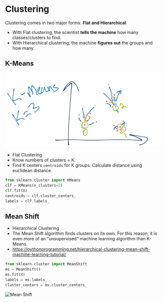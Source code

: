 # Clustering

Clustering comes in two major forms: **Flat and Hierarchical**.

- With Flat clustering, the scientist **tells the machine** how many classes/clusters to find.
- With Hierarchical clustering, the machine **figures out** the groups and how many.

## K-Means

![kmeans](assets/kmeans.png)

- Flat Clustering
- Know numbers of clusters = K.
- Find K centers `centroids` for K groups. Calculate distance using euclidean distance.

```py
from sklearn.cluster import KMeans
clf = KMeans(n_clusters=2)
clf.fit(X)
centroids = clf.cluster_centers_
labels = clf.labels_
```

## Mean Shift

- Hierarchical Clustering
- The Mean Shift algorithm finds clusters on its own. For this reason, it is even more of an "unsupervised" machine learning algorithm than K-Means.
- https://pythonprogramming.net/hierarchical-clustering-mean-shift-machine-learning-tutorial/

```py
from sklearn.cluster import MeanShift
ms = MeanShift()
ms.fit(X)
labels = ms.labels_
cluster_centers = ms.cluster_centers_
```

![Mean Shift](https://2.bp.blogspot.com/-O5IkFwyrxkg/WTpnxAjE7qI/AAAAAAAAJc4/kS3sxLPKh-oUxHv5tcVNGD7i6r3H8AzZACLcB/s1600/Figure-1-An-intuitive-description-of-the-mean-shift-procedure-over-a-distribution-of.png)
